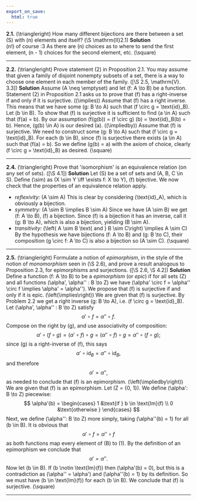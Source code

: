 ```yaml
---
export_on_save:
  html: true
---
```

<style>
.katex-display { overflow: auto hidden }
</style>
**2.1.** \(\triangleright\) How many different bijections are there between a set \(S\) with \(n\) elements and itself? \(\S \mathrm{II}2.1\) 
**Solution**  
\(n!\) of course :3 As there are \(n\) choices as to where to send the first element, \(n - 1\) choices for the second element, etc. \(\square\)
****
**2.2.** \(\triangleright\) Prove statement (2) in Proposition 2.1. You may assume that given a family of disjoint nonempty subsets of a set, there is a way to choose one element in each member of the family. \([\S 2.5, \mathrm{V}. 3.3]\)
**Solution**
Assume \(A \neq \emptyset\) and let \(f: A \to B\) be a function. Statement (2) in Proposition 2.1 asks us to prove that \(f\) has a right-inverse if and only if it is surjective.
\((\implies)\) Assume that \(f\) has a right inverse. This means that we have some \(g: B \to A\) such that \(f \circ g = \text{id}_B\). Let \(b \in B\). To show that \(f\) is surjective it is sufficient to find \(a \in A\) such that \(f(a) = b\). By our assumption \(f(g(b)) = (f \circ g) (b) = \text{id}_B(b) = b\). Hence, \(g(b) \in A\) is our desired \(a\).
\((\impliedby)\) Assume that \(f\) is surjective. We need to construct some \(g: B \to A\) such that \(f \circ g = \text{id}_B\). For each \(b \in B\), since \(f\) is surjective there exists \(a \in A\) such that \(f(a) = b\). So we define \(g(b) = a\) with the axiom of choice, clearly \(f \circ g = \text{id}_B\) as desired. \(\square\)
****
**2.4.** \(\triangleright\) Prove that 'isomorphism' is an equivalence relation (on any set of sets). \([\S 4.1]\)
**Solution**
Let \(S\) be a set of sets and \(A, B, C \in S\). Define \(\sim\) as \(X \sim Y \iff \exists f: X \to Y\), \(f\) bijective. We now check that the properties of an equivalence relation apply.
* *reflexivity:* \(A \sim A\)
This is clear by considering \(\text{id}_A\), which is obviously a bijection.
* *symmetry:* \(A \sim B \implies B \sim A\)
Since we have \(A \sim B\) we get \(f: A \to B\), \(f\) a bijection. Since \(f\) is a bijection it has an inverse, call it \(g: B \to A\), which is also a bijection, yielding \(B \sim A\).
* *transitivity:* \(\left( A \sim B \text{ and } B \sim C\right) \implies A \sim C\)
By the hypothesis we have bijections \(f: A \to B\) and \(g: B \to C\), their composition \(g \circ f: A \to C\) is also a bijection so \(A \sim C\). \(\square\)
****
**2.5.** \(\triangleright\) Formulate a notion of *epimorphism*, in the style of the notion of *monomorphism* seen in \(\S 2.6\), and prove a result analogous to Proposition 2.3, for epimorphisms and surjections. \([\S 2.6, \S 4.2]\)
**Solution**
Define a function \(f: A \to B\) to be a *epimorphism* (or *epic*) if for all sets \(Z\) and all functions \(\alpha', \alpha'' : B \to Z\) we have \(\alpha' \circ f = \alpha'' \circ f \implies \alpha' = \alpha''\). We propose that \(f\) is surjective if and only if it is epic. 
\(\left(\implies\right)\) We are given that \(f\) is surjective. By Problem 2.2 we get a right inverse \(g: B \to A\), i.e. \(f \circ g = \text{id}_B\). Let \(\alpha', \alpha'' : B \to Z\) satisfy
$$
\alpha' \circ f = \alpha'' \circ f.
$$
Compose on the right by \(g\), and use associativity of composition:
$$
\alpha' \circ (f \circ g) = (\alpha' \circ f) \circ g = (\alpha'' \circ f) \circ g = \alpha'' \circ (f \circ g);
$$
since \(g\) is a right-inverse of \(f\), this says 
$$
\alpha' \circ \text{id}_B = \alpha'' \circ \text{id}_B,
$$
and therefore
$$
\alpha' = \alpha'',
$$
as needed to conclude that \(f\) is an epimorphism.
\(\left(\impliedby\right)\) We are given that \(f\) is an epimorphism. Let \(Z = \{0, 1\}\). We define \(\alpha': B \to Z\) piecewise:
$$
\alpha'(b) = \begin{cases}
  1 &\text{if } b \in \text{Im}(f) \\
  0 &\text{otherwise } 
\end{cases}
$$
Next, we define \(\alpha'': B \to Z\) more simply, taking \(\alpha''(b) = 1\) for all \(b \in B\). It is obvious that
$$
\alpha' \circ f = \alpha'' \circ f
$$
as both functions map every element of \(B\) to \(1\). By the definition of an epimorphism we conclude that
$$
\alpha' = \alpha''.
$$
Now let \(b \in B\). If \(b \notin \text{Im}(f)\) then \(\alpha'(b) = 0\), but this is a contradiction as \(\alpha'' = \alpha'\) and \(\alpha''(b) = 1\) by its definition. So we must have \(b \in \text{Im}(f)\) for each \(b \in B\). We conclude that \(f\) is surjective. \(\square\)
****